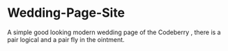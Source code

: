 # Wedding-Page-Site
A simple good looking modern wedding page of the Codeberry , there is a pair logical and a pair fly in the ointment.
